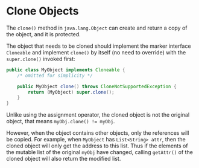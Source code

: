 # Clone Objects

The `clone()` method in `java.lang.Object` can create and return a copy of the object, and it is protected.

The object that needs to be cloned should implement the marker interface `Cloneable` and implement `clone()` by itself (no need to override) with the `super.clone()` invoked first:

```java
public class MyObject implements Cloneable {
    /* omitted for simplicity */

    public MyObject clone() throws CloneNotSupportedException {
        return (MyObject) super.clone();
    }
}
```

Unlike using the assignment operator, the cloned object is not the original object, that means `myObj.clone() != myObj`.

However, when the object contains other objects, only the references will be copied. For example, when `MyObject` has `List<String> attr`, then the cloned object will only get the address to this list. Thus if the elements of the mutable list of the original `myObj` have changed, calling `getAttr()` of the cloned object will also return the modified list.
